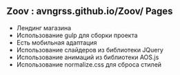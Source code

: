 ## Zoov : avngrss.github.io/Zoov/ Pages

- Лендинг магазина
- Использование gulp для сборки проекта
- Есть мобильная адаптация
- Использование слайдеров из библиотеки JQuery
- Использование анимаций из библиотеки AOS.js
- Использование normalize.css для сброса стилей
